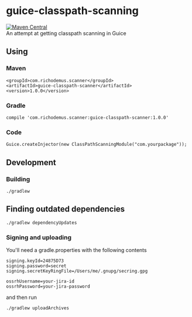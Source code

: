 # guice-classpath-scanning
[![Maven Central](https://maven-badges.herokuapp.com/maven-central/com.richodemus.scanner/guice-classpath-scanner/badge.svg)](https://maven-badges.herokuapp.com/maven-central/com.richodemus.scanner/guice-classpath-scanner)  
An attempt at getting classpath scanning in Guice

## Using
### Maven
```
<groupId>com.richodemus.scanner</groupId>
<artifactId>guice-classpath-scanner</artifactId>
<version>1.0.0</version>
```

### Gradle
```
compile 'com.richodemus.scanner:guice-classpath-scanner:1.0.0'
```
    
### Code
    Guice.createInjector(new ClassPathScanningModule("com.yourpackage"));
    
## Development

### Building
    ./gradlew
    
## Finding outdated dependencies
    ./gradlew dependencyUpdates
    
### Signing and uploading
You'll need a gradle.properties with the following contents
```
signing.keyId=24875D73
signing.password=secret
signing.secretKeyRingFile=/Users/me/.gnupg/secring.gpg

ossrhUsername=your-jira-id
ossrhPassword=your-jira-password
```
and then run

    ./gradlew uploadArchives
